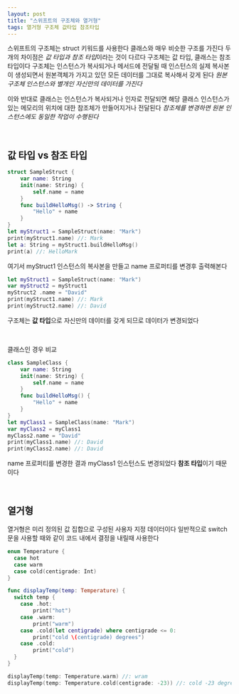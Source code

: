 ```yaml
---
layout: post
title: "스위프트의 구조체와 열거형"
tags: 열거형 구조체 값타입 참조타입
---
```


스위프트의 구조체는 struct 키워드를 사용한다 클래스와 매우 비슷한 구조를 가진다 두개의 차이점은 *값 타입과 참조 타입*이라는 것이 다르다 구조체는 값 타입, 클래스는 참조 타입이다 구조체는 인스턴스가 복사되거나 메서드에 전달될 때 인스턴스의 실제 복사본이 생성되면서 원본객체가 가지고 있던 모든 데이터를 그대로 복사해서 갖게 된다 *원본 구조체 인스턴스와 별개인 자신만의 데이터를 가진다*

 이와 반대로 클래스는 인스턴스가 복사되거나 인자로 전달되면 해당 클래스 인스턴스가 있는 메모리의 위치에 대한 참조체가 만들어지거나 전달된다 *참조체를 변경하면 원본 인스턴스에도 동일한 작업이 수행된다*

&nbsp;

## 값 타입 vs 참조 타입

``` swift
struct SampleStruct {
    var name: String
    init(name: String) {
        self.name = name
    }
    func buildHelloMsg() -> String {
        "Hello" + name
    }
}
let myStruct1 = SampleStruct(name: "Mark")
print(myStruct1.name) //: Mark
let a: String = myStruct1.buildHelloMsg()
print(a) //: HelloMark
```

여기서 myStruct1 인스턴스의 복사본을 만들고 name 프로퍼티를 변경후 출력해본다

``` swift
let myStruct1 = SampleStruct(name: "Mark")
var myStruct2 = myStruct1
myStruct2 .name = "David"
print(myStruct1.name) //: Mark
print(myStruct2.name) //: David
```

구조체는 **값 타입**으로 자신만의 데이터를 갖게 되므로 데이터가 변경되었다

&nbsp;

클래스인 경우 비교

``` swift
class SampleClass {
    var name: String
    init(name: String) {
        self.name = name
    }
    func buildHelloMsg() {
        "Hello" + name
    }
}
let myClass1 = SampleClass(name: "Mark")
var myClass2 = myClass1
myClass2.name = "David"
print(myClass1.name) //: David
print(myClass2.name) //: David
```

name 프로퍼티를 변경한 결과 myClass1 인스턴스도 변경되었다 **참조 타입**이기 때문이다

&nbsp;

## 열거형

열거형은 미리 정의된 값 집합으로 구성된 사용자 지정 데이터이다 일반적으로 switch 문을 사용할 때와 같이 코드 내에서 결정을 내릴때 사용한다
``` swift
enum Temperature {
  case hot
  case warm
  case cold(centigrade: Int)
}

func displayTemp(temp: Temperature) {
  switch temp {
    case .hot:
        print("hot")
    case .warm:
        print("warm")
    case .cold(let centigrade) where centigrade <= 0:
        print("cold \(centigrade) degrees")
    case .cold:
        print("cold")
  }
}

displayTemp(temp: Temperature.warm) //: wram
displayTemp(temp: Temperature.cold(centigrade: -23)) //: cold -23 degrees
```

